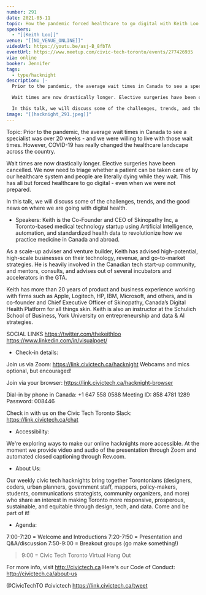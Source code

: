 ```yaml
---
number: 291
date: 2021-05-11
topic: How the pandemic forced healthcare to go digital with Keith Loo
speakers:
  - "[[Keith Loo]]"
venue: "[[NO_VENUE_ONLINE]]"
videoUrl: https://youtu.be/asj-B_8fbTA
eventUrl: https://www.meetup.com/civic-tech-toronto/events/277426935
via: online
booker: Jennifer
tags:
  - type/hacknight
description: |-
  Prior to the pandemic, the average wait times in Canada to see a specialist was over 20 weeks - and we were willing to live with those wait times. However, COVID-19 has really changed the healthcare landscape across the country.

  Wait times are now drastically longer. Elective surgeries have been cancelled. We now need to triage whether a patient can be taken care of by our healthcare system and people are literally dying while they wait. This has all but forced healthcare to go digital - even when we were not prepared.

  In this talk, we will discuss some of the challenges, trends, and the good news on where we are going with digital health.
image: "[[hacknight_291.jpeg]]"
---
```


Topic:
Prior to the pandemic, the average wait times in Canada to see a specialist was over 20 weeks - and we were willing to live with those wait times. However, COVID-19 has really changed the healthcare landscape across the country.

Wait times are now drastically longer. Elective surgeries have been cancelled. We now need to triage whether a patient can be taken care of by our healthcare system and people are literally dying while they wait. This has all but forced healthcare to go digital - even when we were not prepared.

In this talk, we will discuss some of the challenges, trends, and the good news on where we are going with digital health.

+ Speakers:
Keith is the Co-Founder and CEO of Skinopathy Inc, a Toronto-based medical technology startup using Artificial Intelligence, automation, and standardized health data to revolutionize how we practice medicine in Canada and abroad.

As a scale-up adviser and venture builder, Keith has advised high-potential, high-scale businesses on their technology, revenue, and go-to-market strategies. He is heavily involved in the Canadian tech start-up community, and mentors, consults, and advises out of several incubators and accelerators in the GTA.

Keith has more than 20 years of product and business experience working with firms such as Apple, Logitech, HP, IBM, Microsoft, and others, and is co-founder and Chief Executive Officer of Skinopathy, Canada’s Digital Health Platform for all things skin. Keith is also an instructor at the Schulich School of Business, York University on entrepreneurship and data & AI strategies.

SOCIAL LINKS
https://twitter.com/thekeithloo
https://www.linkedin.com/in/visualpoet/

+ Check-in details:

Join us via Zoom: https://link.civictech.ca/hacknight
Webcams and mics optional, but encouraged!

Join via your browser: https://link.civictech.ca/hacknight-browser

Dial-in by phone in Canada:
+1 647 558 0588
Meeting ID: 858 4781 1289
Password: 008446

Check in with us on the Civic Tech Toronto Slack: https://link.civictech.ca/chat

+ Accessibility:

We're exploring ways to make our online hacknights more accessible. At the moment we provide video and audio of the presentation through Zoom and automated closed captioning through Rev.com.

+ About Us:

Our weekly civic tech hacknights bring together Torontonians (designers, coders, urban planners, government staff, mappers, policy-makers, students, communications strategists, community organizers, and more) who share an interest in making Toronto more responsive, prosperous, sustainable, and equitable through design, tech, and data. Come and be part of it!

+ Agenda:

7:00-7:20 = Welcome and Introductions
7:20-7:50 = Presentation and Q&A/discussion
7:50-9:00 = Breakout groups (go make something!)
> 9:00 = Civic Tech Toronto Virtual Hang Out

For more info, visit http://civictech.ca
Here's our Code of Conduct: http://civictech.ca/about-us

@CivicTechTO #civictech
https://link.civictech.ca/tweet